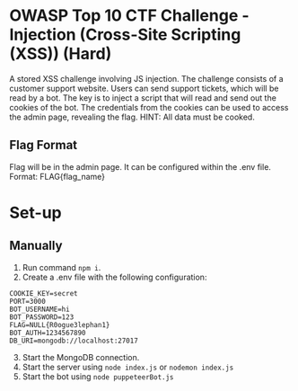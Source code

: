 # OWASP Top 10 CTF Challenge - Injection (Cross-Site Scripting (XSS)) (Hard)
A stored XSS challenge involving JS injection.
The challenge consists of a customer support website.
Users can send support tickets, which will be read by a bot.
The key is to inject a script that will read and send out the cookies of the bot.
The credentials from the cookies can be used to access the admin page, revealing the flag.
HINT: All data must be cooked.

## Flag Format
Flag will be in the admin page. It can be configured within the .env file.
Format: FLAG{flag_name}

# Set-up

## Manually

1. Run command `npm i`.
2. Create a .env file with the following configuration:
```
COOKIE_KEY=secret
PORT=3000
BOT_USERNAME=hi
BOT_PASSWORD=123
FLAG=NULL{R0ogue3lephan1}
BOT_AUTH=1234567890
DB_URI=mongodb://localhost:27017
```
3. Start the MongoDB connection.
4. Start the server using `node index.js` or `nodemon index.js`
5. Start the bot using `node puppeteerBot.js`